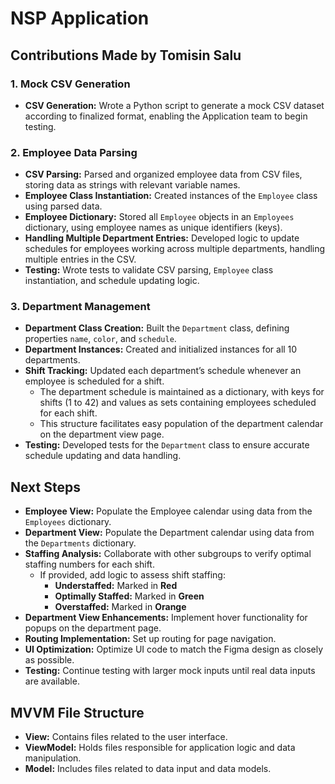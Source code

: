 # NSP Application

## Contributions Made by Tomisin Salu

### 1. Mock CSV Generation
- **CSV Generation:** Wrote a Python script to generate a mock CSV dataset according to finalized format, enabling the Application team to begin testing.

### 2. Employee Data Parsing
- **CSV Parsing:** Parsed and organized employee data from CSV files, storing data as strings with relevant variable names.
- **Employee Class Instantiation:** Created instances of the `Employee` class using parsed data.
- **Employee Dictionary:** Stored all `Employee` objects in an `Employees` dictionary, using employee names as unique identifiers (keys).
- **Handling Multiple Department Entries:** Developed logic to update schedules for employees working across multiple departments, handling multiple entries in the CSV.
- **Testing:** Wrote tests to validate CSV parsing, `Employee` class instantiation, and schedule updating logic.

### 3. Department Management
- **Department Class Creation:** Built the `Department` class, defining properties `name`, `color`, and `schedule`.
- **Department Instances:** Created and initialized instances for all 10 departments.
- **Shift Tracking:** Updated each department’s schedule whenever an employee is scheduled for a shift.
  - The department schedule is maintained as a dictionary, with keys for shifts (1 to 42) and values as sets containing employees scheduled for each shift.
  - This structure facilitates easy population of the department calendar on the department view page.
- **Testing:** Developed tests for the `Department` class to ensure accurate schedule updating and data handling.

## Next Steps
- **Employee View:** Populate the Employee calendar using data from the `Employees` dictionary.
- **Department View:** Populate the Department calendar using data from the `Departments` dictionary.
- **Staffing Analysis:** Collaborate with other subgroups to verify optimal staffing numbers for each shift.
  - If provided, add logic to assess shift staffing:
    - **Understaffed:** Marked in **Red**
    - **Optimally Staffed:** Marked in **Green**
    - **Overstaffed:** Marked in **Orange**
- **Department View Enhancements:** Implement hover functionality for popups on the department page.
- **Routing Implementation:** Set up routing for page navigation.
- **UI Optimization:** Optimize UI code to match the Figma design as closely as possible.
- **Testing:** Continue testing with larger mock inputs until real data inputs are available.

## MVVM File Structure
- **View:** Contains files related to the user interface.
- **ViewModel:** Holds files responsible for application logic and data manipulation.
- **Model:** Includes files related to data input and data models.
